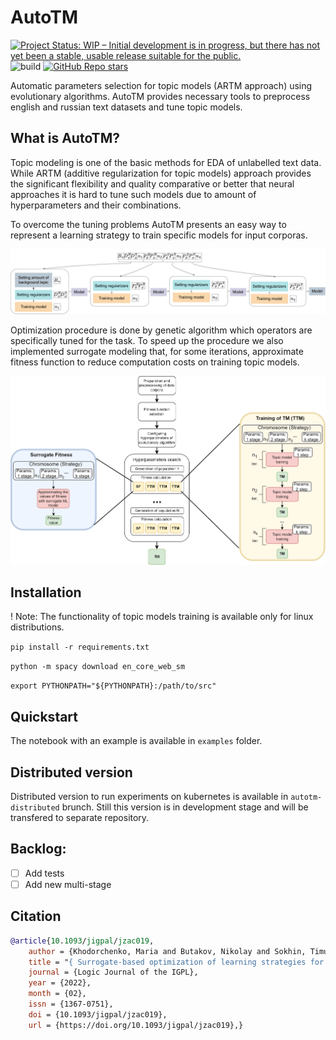 # AutoTM

[![Project Status: WIP – Initial development is in progress, but there has not yet been a stable, usable release suitable for the public.](https://www.repostatus.org/badges/latest/wip.svg)](https://www.repostatus.org/#wip)
![build](https://github.com/ngc436/AutoTM/actions/workflows/build.yaml/badge.svg)
[![GitHub Repo stars](https://img.shields.io/github/stars/ngc436/AutoTM?style=social)](https://github.com/ngc436/AutoTM/stargazers)

Automatic parameters selection for topic models (ARTM approach) using evolutionary algorithms. 
AutoTM provides necessary tools to preprocess english and russian text datasets and tune topic models.

## What is AutoTM?
Topic modeling is one of the basic methods for EDA of unlabelled text data. While ARTM (additive regularization 
for topic models) approach provides the significant flexibility and quality comparative or better that neural 
approaches it is hard to tune such models due to amount of hyperparameters and their combinations.

To overcome the tuning problems AutoTM presents an easy way to represent a learning strategy to train specific models for input corporas.

<img src="docs/img/strategy.png" alt="Learning strategy representation" height=""/>

Optimization procedure is done by genetic algorithm which operators are specifically tuned for 
the task. To speed up the procedure we also implemented surrogate modeling that, for some iterations, 
approximate fitness function to reduce computation costs on training topic models.

<img src="docs/img/img_library_eng.png" alt="Library scheme" height=""/>


## Installation

! Note: The functionality of topic models training is available only for linux distributions.

```pip install -r requirements.txt```  

```python -m spacy download en_core_web_sm```

```export PYTHONPATH="${PYTHONPATH}:/path/to/src"```

[//]: # (## Dataset and )

## Quickstart

The notebook with an example is available in ```examples``` folder.

## Distributed version

Distributed version to run experiments on kubernetes is available in ```autotm-distributed``` brunch. Still this version is in development stage and will be transfered to separate repository.

## Backlog:
- [ ] Add tests
- [ ] Add new multi-stage 
 
## Citation

```bibtex
@article{10.1093/jigpal/jzac019,
    author = {Khodorchenko, Maria and Butakov, Nikolay and Sokhin, Timur and Teryoshkin, Sergey},
    title = "{ Surrogate-based optimization of learning strategies for additively regularized topic models}",
    journal = {Logic Journal of the IGPL},
    year = {2022},
    month = {02},
    issn = {1367-0751},
    doi = {10.1093/jigpal/jzac019},
    url = {https://doi.org/10.1093/jigpal/jzac019},}

```
